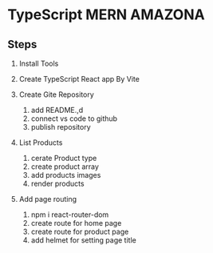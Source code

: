 # TypeScript MERN AMAZONA 

## Steps

1. Install Tools
2. Create TypeScript React app By Vite
3. Create Gite Repository
    1. add README.,d
    2. connect vs code to github
    3. publish repository

4. List Products
    1. cerate Product type
    2. create product array
    3. add products images
    3. render products

5. Add page routing
    1. npm i react-router-dom
    2. create route for home page
    3. create route for product page
    4. add helmet for setting page       title